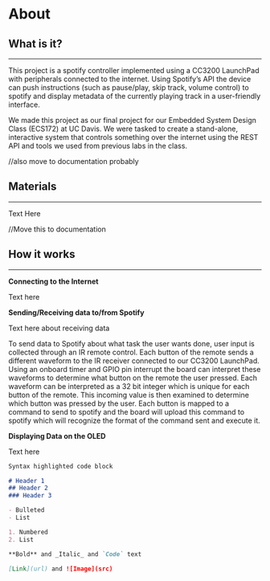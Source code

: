 # About

## What is it?
***

This project is a spotify controller implemented using a CC3200 LaunchPad with peripherals connected to the internet. Using Spotify’s API the device can push instructions (such as pause/play, skip track, volume control) to spotify and display metadata of the currently playing track in a user-friendly interface.

We made this project as our final project for our Embedded System Design Class (ECS172) at UC Davis. We were tasked to create a stand-alone, interactive system that controls something over the internet using the REST API and tools we used from previous labs in the class.

//also move to documentation probably
## Materials
***

Text Here


//Move this to documentation
## How it works
***
**Connecting to the Internet**

Text here

**Sending/Receiving data to/from Spotify**

Text here about receiving data

To send data to Spotify about what task the user wants done, user input is collected through an IR remote control. Each button of the remote sends a different waveform to the IR receiver connected to our CC3200 LaunchPad. Using an onboard timer and GPIO pin interrupt the board can interpret these waveforms to determine what button on the remote the user pressed. Each waveform can be interpreted as a 32 bit integer which is unique for each button of the remote. This incoming value is then examined to determine which button was pressed by the user. Each button is mapped to a command to send to spotify and the board will upload this command to spotify which will recognize the format of the command sent and execute it.

**Displaying Data on the OLED**

Text here

```markdown
Syntax highlighted code block

# Header 1
## Header 2
### Header 3

- Bulleted
- List

1. Numbered
2. List

**Bold** and _Italic_ and `Code` text

[Link](url) and ![Image](src)
```
